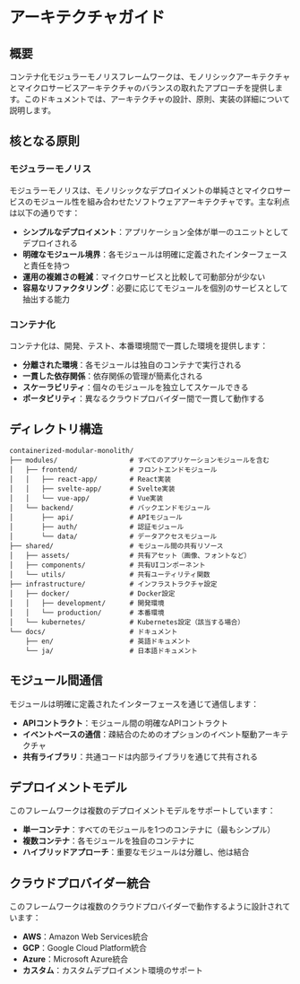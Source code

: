 # アーキテクチャガイド

## 概要

コンテナ化モジュラーモノリスフレームワークは、モノリシックアーキテクチャとマイクロサービスアーキテクチャのバランスの取れたアプローチを提供します。このドキュメントでは、アーキテクチャの設計、原則、実装の詳細について説明します。

## 核となる原則

### モジュラーモノリス

モジュラーモノリスは、モノリシックなデプロイメントの単純さとマイクロサービスのモジュール性を組み合わせたソフトウェアアーキテクチャです。主な利点は以下の通りです：

- **シンプルなデプロイメント**：アプリケーション全体が単一のユニットとしてデプロイされる
- **明確なモジュール境界**：各モジュールは明確に定義されたインターフェースと責任を持つ
- **運用の複雑さの軽減**：マイクロサービスと比較して可動部分が少ない
- **容易なリファクタリング**：必要に応じてモジュールを個別のサービスとして抽出する能力

### コンテナ化

コンテナ化は、開発、テスト、本番環境間で一貫した環境を提供します：

- **分離された環境**：各モジュールは独自のコンテナで実行される
- **一貫した依存関係**：依存関係の管理が簡素化される
- **スケーラビリティ**：個々のモジュールを独立してスケールできる
- **ポータビリティ**：異なるクラウドプロバイダー間で一貫して動作する

## ディレクトリ構造

```
containerized-modular-monolith/
├── modules/                  # すべてのアプリケーションモジュールを含む
│   ├── frontend/             # フロントエンドモジュール
│   │   ├── react-app/        # React実装
│   │   ├── svelte-app/       # Svelte実装
│   │   └── vue-app/          # Vue実装
│   └── backend/              # バックエンドモジュール
│       ├── api/              # APIモジュール
│       ├── auth/             # 認証モジュール
│       └── data/             # データアクセスモジュール
├── shared/                   # モジュール間の共有リソース
│   ├── assets/               # 共有アセット（画像、フォントなど）
│   ├── components/           # 共有UIコンポーネント
│   └── utils/                # 共有ユーティリティ関数
├── infrastructure/           # インフラストラクチャ設定
│   ├── docker/               # Docker設定
│   │   ├── development/      # 開発環境
│   │   └── production/       # 本番環境
│   └── kubernetes/           # Kubernetes設定（該当する場合）
└── docs/                     # ドキュメント
    ├── en/                   # 英語ドキュメント
    └── ja/                   # 日本語ドキュメント
```

## モジュール間通信

モジュールは明確に定義されたインターフェースを通じて通信します：

- **APIコントラクト**：モジュール間の明確なAPIコントラクト
- **イベントベースの通信**：疎結合のためのオプションのイベント駆動アーキテクチャ
- **共有ライブラリ**：共通コードは内部ライブラリを通じて共有される

## デプロイメントモデル

このフレームワークは複数のデプロイメントモデルをサポートしています：

- **単一コンテナ**：すべてのモジュールを1つのコンテナに（最もシンプル）
- **複数コンテナ**：各モジュールを独自のコンテナに
- **ハイブリッドアプローチ**：重要なモジュールは分離し、他は結合

## クラウドプロバイダー統合

このフレームワークは複数のクラウドプロバイダーで動作するように設計されています：

- **AWS**：Amazon Web Services統合
- **GCP**：Google Cloud Platform統合
- **Azure**：Microsoft Azure統合
- **カスタム**：カスタムデプロイメント環境のサポート
